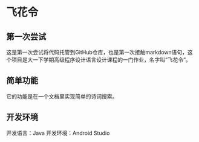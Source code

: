 # 飞花令
## 第一次尝试
这是第一次尝试将代码托管到GitHub仓库，也是第一次接触markdown语句，这个项目是大一下学期高级程序设计语言设计课程的一门作业，名字叫“飞花令”。
## 简单功能
它的功能是在一个文档里实现简单的诗词搜索。
## 开发环境
开发语言：Java
开发环境：Android Studio
